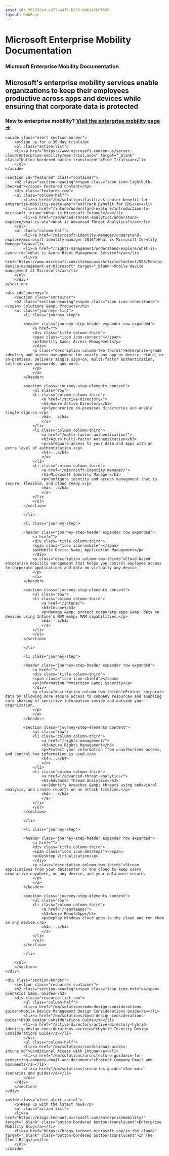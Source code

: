 ```yaml
---
asset_id: 961350ed-a3f1-44f1-b239-b46345b8f620
layout: HubPage
---
```

# Microsoft Enterprise Mobility Documentation
<article id="main">
    <section id="hero-content" class="graph">
        <h1>Microsoft Enterprise Mobility Documentation</h1>
        <h2>Microsoft&#39;s enterprise mobility services enable organizations to keep their employees productive across apps and devices while ensuring that corporate data is protected</h2>
        <!-- <ol id="actions" class="action-list">
        <li><a href="" class="button button-bordered">Learn More</a></li>
        </ol> -->
	    <h3>New to enterprise mobility? <a href="https://www.microsoft.com/en-us/server-cloud/enterprise-mobility/overview.aspx" target="_blank">Visit the enterprise mobility page &rarr;</a></h3>
    </section>

    <aside class="alert section-border">
        <p>Sign up for a 30-day trial</p>
        <ol class="action-list">
        <li><a href="https://www.microsoft.com/en-us/server-cloud/enterprise-mobility/ems-trial.aspx" target="_blank" class="button-bordered button-translucent">Free Trial</a></li>
        </ol>
    </aside>

    <section id="featured" class="container">
        <h2 class="section-heading"><span class="icon icon-lightbulb-checked"></span> Featured Content</h2>
        <div class="features row">
        <ul class="column-half">
            <li><a href="/em/solutions/fasttrack-center-benefit-for-enterprise-mobility-suite-ems">FastTrack Benefit for EMS</a></li>
            <li><a href="/intune/understand-explore/introduction-to-microsoft-intune">What is Microsoft Intune?</a></li>
            <li><a href="/advanced-threat-analytics/understand-explore/what-is-ata">What is Advanced Threat Analytics?</a></li>
        </ul>
        <ul class="column-half">
            <li><a href="/microsoft-identity-manager/understand-explore/microsoft-identity-manager-2016">What is Microsoft Identity Manager?</a></li>
            <li><a href="/rights-management/understand-explore/what-is-azure-rms">What is Azure Right Management Service?</a></li>
            <li><a href="https://www.microsoft.com/itshowcase/Article/Content/588/Mobile-device-management-at-Microsoft" target="_blank">Mobile device management at Microsoft</a></li>
        </ul>
        </div>
    </section>

    <div id="journeys">
        <section class="container">
        <h2 class="section-heading"><span class="icon icon-inheritance"></span> Solutions &amp; Products</h2>
        <ul class="journeys-list">
            <li class="journey-step">

            <header class="journey-step-header expander row expanded">
                <a href="">
                <div class="title column-third">
                <span class="icon icon-connect"></span>
                <p>Identity &amp; Access Management</p>
                </div>
                <p class="description column-two-thirds">Enterprise-grade identity and access management for nearly any app or device, cloud, or on-premises. Delivers single sign-on, multi-factor authentication, self-service passwords, and more.
                </p>
                </a>
            </header>

            <section class="journey-step-elements content">
                <ul class="row">
                <li class="column column-third">
                    <a href="/active-directory/">
                    <h3>Azure Active Directory</h3>
                    <p>Synchronize on-premises directories and enable single sign-on.</p>
                    <h4>...</h4>
                    </a>
                </li>
                <li class="column column-third">
                    <a href="/multi-factor-authentication/">
                    <h3>Azure Multi-factor Authentication</h3>
                    <p>Safeguard access to your data and apps with an extra level of authentication.</p>
                    <h4>...</h4>
                    </a>
                </li>
                <li class="column column-third">
                    <a href="/microsoft-identity-manager/">
                    <h3>Microsoft Identity Manager</h3>
                    <p>Configure identity and access management that is secure, flexible, and cloud ready.</p>
                    <h4>...</h4>
                    </a>
                </li>
                </ul>
            </section>

            </li>

            <li class="journey-step">

            <header class="journey-step-header expander row expanded">
                <a href="">
                <div class="title column-third">
                <span class="icon icon-mobile"></span>
                <p>Mobile Device &amp; Application Management</p>
                </div>
                <p class="description column-two-thirds">Cloud-based enterprise mobility management that helps you control employee access to corporate applications and data on virtually any device.
                </p>
                </a>
            </header>

            <section class="journey-step-elements content">
                <ul class="row">
                <li class="column column-third">
                    <a href="/intune/">
                    <h3>Intune</h3>
                    <p>Manage &amp; protect corporate apps &amp; data on devices using Intune's MDM &amp; MAM capabilities.</p>
                    <h4>...</h4>
                    </a>
                </li>
                </ul>
            </section>

            </li>

            <li class="journey-step">

            <header class="journey-step-header expander row expanded">
            	<a href="">
                <div class="title column-third">
                <span class="icon icon-shield"></span>
                <p>Information Protection &amp; Security</p>
                </div>
                <p class="description column-two-thirds">Protect corporate data by allowing more secure access to company resources and enabling safe sharing of sensitive information inside and outside your organization.
                </p>
                </a>
            </header>

            <section class="journey-step-elements content">
                <ul class="row">
                <li class="column column-third">
                    <a href="/rights-management/">
                    <h3>Azure Rights Management</h3>
                    <p>Protect your information from unauthorized access, and control how information is used.</p>
                    <h4>...</h4>
                    </a>
                </li>
                <li class="column column-third">
                    <a href="/advanced-threat-analytics/">
                    <h3>Advanced Thread Analytics</h3>
                    <p>Identify breaches &amp; threats using behavioral analysis, and create reports on an attack timeline.</p>
                    <h4>...</h4>
                    </a>
                </li>
                </ul>
            </section>

            </li>

            <li class="journey-step">

            <header class="journey-step-header expander row expanded">
            	<a href="">
                <div class="title column-third">
                <span class="icon icon-desktops"></span>
                <p>Desktop Virtualization</p>
                </div>
                <p class="description column-two-thirds">Stream applications from your datacenter or the cloud to keep users productive anywhere, on any device, and your data more secure.
                </p>
                </a>
            </header>

            <section class="journey-step-elements content">
                <ul class="row">
                <li class="column column-third">
                    <a href="/remoteapp/">
                    <h3>Azure RemoteApp</h3>
                    <p>Deploy Windows cloud apps in the cloud and run them on any device.</p>
                    <h4>...</h4>
                    </a>
                </li>
                </ul>
            </section>

            </li>

        </ul>
        </section>
    </div>

    <div class="section-border">
        <section class="resources container">
        <h2 class="section-heading"><span class="icon icon-note"></span> Scenarios &amp; Guides</h2>
        <div class="resource-list row">
            <ul class="column-half">
            <li><a href="/em/solutions/mdm-design-considerations-guide">Mobile Device Management Design Considerations Guide</a></li>
            <li><a href="/em/solutions/byod-design-considerations-guide">BYOD Design Considerations Guide</a></li>
            <li><a href="/active-directory/active-directory-hybrid-identity-design-considerations-overview">Hybrid Identity Design Considerations Guide</a></li>
            </ul>
            <ul class="column-half">
            <li><a href="/em/solutions/conditional-access-intune.md">Conditional Access with Intune</a></li>
            <li><a href="/em/solutions/architecture-guidance-for-protecting-company-email-and-documents">Protect Company Email and Documents</a></li>
            <li><a href="/em/solutions/scenarios-guides">See more scenarios and guides</a></li>
            </ul>
        </div>
        </section>
    </div>

    <aside class="alert alert-social">
        <p>Keep up with the latest news</p>
        <ol class="action-list">
		<li><a href="https://blogs.technet.microsoft.com/enterprisemobility/" target="_blank" class="button-bordered button-translucent">Enterprise Mobility Blog</a></li>
        <li><a href="https://blogs.technet.microsoft.com/in_the_cloud/" target="_blank" class="button-bordered button-translucent">In The Cloud Blog</a></li>
        </ol>
    </aside>
</article>
